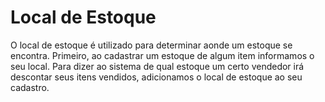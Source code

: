 # Local de Estoque

O local de estoque é utilizado para determinar aonde um estoque se encontra. Primeiro, ao cadastrar um estoque de algum item informamos o seu local. Para dizer ao sistema de qual estoque um certo vendedor irá descontar seus itens vendidos, adicionamos o local de estoque ao seu cadastro.

